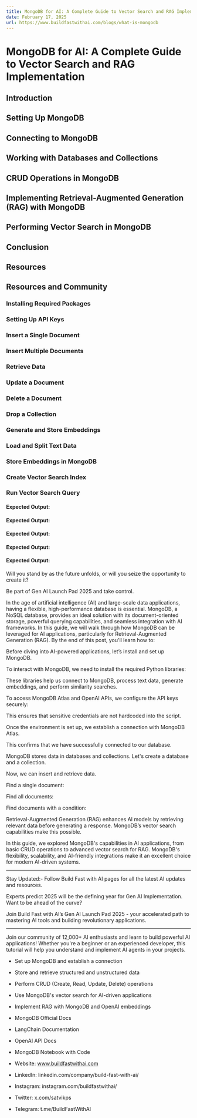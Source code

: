```yaml
---
title: MongoDB for AI: A Complete Guide to Vector Search and RAG Implementation
date: February 17, 2025
url: https://www.buildfastwithai.com/blogs/what-is-mongodb
---
```


# MongoDB for AI: A Complete Guide to Vector Search and RAG Implementation

## Introduction

## Setting Up MongoDB

## Connecting to MongoDB

## Working with Databases and Collections

## CRUD Operations in MongoDB

## Implementing Retrieval-Augmented Generation (RAG) with MongoDB

## Performing Vector Search in MongoDB

## Conclusion

## Resources

## Resources and Community

### Installing Required Packages

### Setting Up API Keys

### Insert a Single Document

### Insert Multiple Documents

### Retrieve Data

### Update a Document

### Delete a Document

### Drop a Collection

### Generate and Store Embeddings

### Load and Split Text Data

### Store Embeddings in MongoDB

### Create Vector Search Index

### Run Vector Search Query

#### Expected Output:

#### Expected Output:

#### Expected Output:

#### Expected Output:

#### Expected Output:

Will you stand by as the future unfolds, or will you seize the opportunity to create it?

Be part of Gen AI Launch Pad 2025 and take control.

In the age of artificial intelligence (AI) and large-scale data applications, having a flexible, high-performance database is essential. MongoDB, a NoSQL database, provides an ideal solution with its document-oriented storage, powerful querying capabilities, and seamless integration with AI frameworks. In this guide, we will walk through how MongoDB can be leveraged for AI applications, particularly for Retrieval-Augmented Generation (RAG). By the end of this post, you'll learn how to:

Before diving into AI-powered applications, let’s install and set up MongoDB.

To interact with MongoDB, we need to install the required Python libraries:

These libraries help us connect to MongoDB, process text data, generate embeddings, and perform similarity searches.

To access MongoDB Atlas and OpenAI APIs, we configure the API keys securely:

This ensures that sensitive credentials are not hardcoded into the script.

Once the environment is set up, we establish a connection with MongoDB Atlas.

This confirms that we have successfully connected to our database.

MongoDB stores data in databases and collections. Let's create a database and a collection.

Now, we can insert and retrieve data.

Find a single document:

Find all documents:

Find documents with a condition:

Retrieval-Augmented Generation (RAG) enhances AI models by retrieving relevant data before generating a response. MongoDB’s vector search capabilities make this possible.

In this guide, we explored MongoDB's capabilities in AI applications, from basic CRUD operations to advanced vector search for RAG. MongoDB's flexibility, scalability, and AI-friendly integrations make it an excellent choice for modern AI-driven systems.

---------------------------

Stay Updated:- Follow Build Fast with AI pages for all the latest AI updates and resources.

Experts predict 2025 will be the defining year for Gen AI Implementation. Want to be ahead of the curve?

Join Build Fast with AI’s Gen AI Launch Pad 2025 - your accelerated path to mastering AI tools and building revolutionary applications.

---------------------------

Join our community of 12,000+ AI enthusiasts and learn to build powerful AI applications! Whether you're a beginner or an experienced developer, this tutorial will help you understand and implement AI agents in your projects.

* Set up MongoDB and establish a connection
* Store and retrieve structured and unstructured data
* Perform CRUD (Create, Read, Update, Delete) operations
* Use MongoDB's vector search for AI-driven applications
* Implement RAG with MongoDB and OpenAI embeddings

* MongoDB Official Docs
* LangChain Documentation
* OpenAI API Docs
* MongoDB Notebook with Code

* Website: www.buildfastwithai.com
* LinkedIn: linkedin.com/company/build-fast-with-ai/
* Instagram: instagram.com/buildfastwithai/
* Twitter: x.com/satvikps
* Telegram: t.me/BuildFastWithAI

